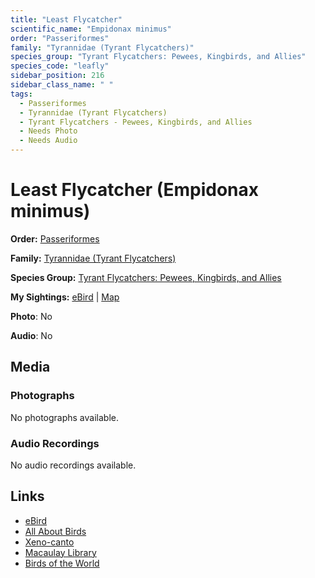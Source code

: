 ```yaml
---
title: "Least Flycatcher"
scientific_name: "Empidonax minimus"
order: "Passeriformes"
family: "Tyrannidae (Tyrant Flycatchers)"
species_group: "Tyrant Flycatchers: Pewees, Kingbirds, and Allies"
species_code: "leafly"
sidebar_position: 216
sidebar_class_name: " "
tags: 
  - Passeriformes
  - Tyrannidae (Tyrant Flycatchers)
  - Tyrant Flycatchers - Pewees, Kingbirds, and Allies
  - Needs Photo
  - Needs Audio
---
```


# Least Flycatcher (Empidonax minimus)

**Order:** [Passeriformes](/tags/passeriformes)

**Family:** [Tyrannidae (Tyrant Flycatchers)](/tags/tyrannidae-tyrant-flycatchers)

**Species Group:** [Tyrant Flycatchers: Pewees, Kingbirds, and Allies](/tags/tyrant-flycatchers-pewees-kingbirds-and-allies)

**My Sightings:** [eBird](https://ebird.org/lifelist?r=world&time=life&spp=leafly) | [Map](/map?species_code=leafly)

**Photo**: No 

**Audio**: No

## Media
### Photographs
No photographs available.

### Audio Recordings
No audio recordings available.

## Links
* [eBird](https://ebird.org/species/leafly) 
* [All About Birds](https://www.allaboutbirds.org/guide/leafly) 
* [Xeno-canto](https://www.xeno-canto.org/species/empidonax-minimus) 
* [Macaulay Library](https://search.macaulaylibrary.org/catalog?taxonCode=leafly&sort=rating_rank_desc)
* [Birds of the World](https://birdsoftheworld.org/bow/species/leafly)
